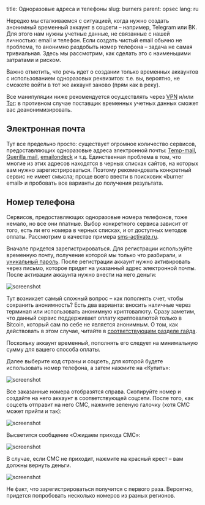 title: Одноразовые адреса и телефоны
slug: burners
parent: opsec
lang: ru

Нередко мы сталкиваемся с ситуацией, когда нужно создать анонимный временный аккаунт в соцсети – например, Telegram или ВК. Для этого нам нужны учетные данные, не связанные с нашей личностью: email и телефон. Если создать чистый email обычно не проблема, то анонимно раздобыть номер телефона – задача не самая тривиальная. Здесь мы рассмотрим, как сделать это с наименьшими затратами и риском.

Важно отметить, что речь идет о создании только временных аккаунтов с использованием одноразовых реквизитов: т.е. вы, вероятно, не сможете войти в тот же аккаунт заново (прям как в реку).

Все манипуляции ниже рекомендуется осуществлять через [VPN](/pages/vpn.html) и/или [Tor](/pages/tor.html): в противном случае поставщик временных учетных данных сможет вас деанонимизировать.

## Электронная почта

Тут все предельно просто: существует огромное количество сервисов, предоставляющих одноразовые адреса электронной почты: [Temp-mail](https://temp-mail.org/ru/), [Guerilla mail](https://www.guerrillamail.com/), [emailondeck](https://www.emailondeck.com) и т.д. Единственная проблема в том, что многие из этих адресов находятся в черных списках сайтов, на которых вам нужно зарегистрироваться. Поэтому рекомендовать конкретный сервис не имеет смысла; проще всего ввести в поисковик «burner email» и пробовать все варианты до получения результата.

## Номер телефона

Сервисов, предоставляющих одноразовые номера телефонов, тоже немало, но все они платные. Выбор конкретного сервиса зависит от того, есть ли его номера в черных списках, и от доступных методов оплаты. Рассмотрим в качестве примера [sms-activate.ru](https://sms-activate.org/ru/).

Вначале придется зарегистрироваться. Для регистрации используйте временную почту, получение которой мы только что разбирали, и [уникальный пароль](/pages/passwords.html). После регистрации аккаунт нужно активировать через письмо, которое придет на указанный адрес электронной почты. После активации аккаунта нужно внести на него деньги:

![screenshot]({attach}sms-activate-1.png)

Тут возникает самый сложный вопрос – как пополнять счет, чтобы сохранить анонимность? Есть два варианта: вносить наличные через терминал или использовать анонимную криптовалюту. Сразу заметим, что данный сервис поддерживает оплату криптовалютой только в Bitcoin, который сам по себе не является анонимным. О том, как действовать в этом случае, читайте в [соответствующем разделе гайда](/pages/cryptocurrencies.html).

Поскольку аккаунт временный, пополнять его следует на минимальную сумму для вашего способа оплаты.

Далее выберите код страны и соцсеть, для которой будете использовать номер телефона, а затем нажмите на «Купить»:

![screenshot]({attach}sms-activate-2.png)

Все заказанные номера отобразятся справа. Скопируйте номер и создайте на него аккаунт в соответствующей соцсети. После того, как соцсеть отправит на него СМС, нажмите зеленую галочку (хотя СМС может прийти и так):

![screenshot]({attach}sms-activate-3.png)

Высветится сообщение «Ожидаем прихода СМС»:

![screenshot]({attach}sms-activate-4.png)

В случае, если СМС не приходит, нажмите на красный крест – вам должны вернуть деньги.

![screenshot]({attach}sms-activate-5.png)

Не факт, что зарегистрироваться получится с первого раза. Вероятно, придется попробовать несколько номеров из разных регионов.
